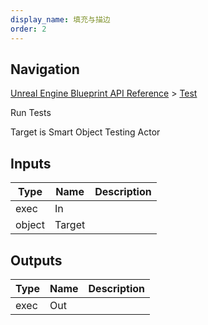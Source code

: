 ```yaml
---
display_name: 填充与描边
order: 2
---
```

## Navigation

[Unreal Engine Blueprint API Reference](https://dev.epicgames.com/documentation/en-us/unreal-engine/BlueprintAPI) > [Test](https://dev.epicgames.com/documentation/en-us/unreal-engine/BlueprintAPI/Test)

Run Tests

Target is Smart Object Testing Actor

## Inputs

| Type | Name | Description |
| --- | --- | --- |
| exec | In |  |
| object | Target |  |

## Outputs

| Type | Name | Description |
| --- | --- | --- |
| exec | Out |  |
